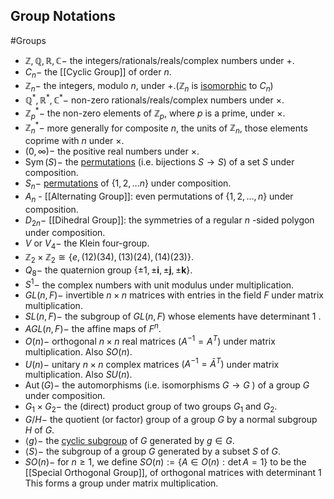 ## Group Notations
#Groups 
- $\mathbb{Z}, \mathbb{Q}, \mathbb{R}, \mathbb{C}-$ the integers/rationals/reals/complex numbers under $+$.
- $C_{n}-$ the [[Cyclic Group]] of order $n$.
- $\mathbb{Z}_{n}-$ the integers, modulo $n$, under $+.\left(\mathbb{Z}_{n}\right.$ is [isomorphic](Isomorphism.md) to $\left.C_{n}\right)$
- $\mathbb{Q}^{*}, \mathbb{R}^{*}, \mathbb{C}^{*}-$ non-zero rationals/reals/complex numbers under $\times$.
- $\mathbb{Z}_{p}^{*}-$ the non-zero elements of $\mathbb{Z}_{p}$, where $p$ is a prime, under $\times$.
- $\mathbb{Z}_{n}^{*}-$ more generally for composite $n$, the units of $\mathbb{Z}_{n}$, those elements coprime with $n$ under $\times$.
- $(0, \infty)-$ the positive real numbers under $\times$.
- $\operatorname{Sym}(S)-$ the [permutations](Permutation.md) (i.e. bijections $S \rightarrow S)$ of a set $S$ under composition.
- $S_{n}-$ [permutations](Permutation.md) of $\{1,2, \ldots n\}$ under composition.
- $A_{n}$ - [[Alternating Group]]: even permutations of $\{1,2, \ldots, n\}$ under composition.
- $D_{2 n}-$ [[Dihedral Group]]: the symmetries of a regular $n$ -sided polygon under composition.
- $V$ or $V_{4}-$ the Klein four-group.
- $\mathbb{Z}_{2} \times \mathbb{Z}_{2} \cong\{e,(12)(34),(13)(24),(14)(23)\}$.
- $Q_{8}-$ the quaternion group  $\{\pm 1, \pm \mathbf{i}, \pm \mathbf{j}, \pm \mathbf{k}\}$.
- $S^{1}-$ the complex numbers with unit modulus under multiplication.
- $G L(n, F)-$ invertible $n \times n$ matrices with entries in the field $F$ under matrix multiplication.
- $S L(n, F)-$ the subgroup of $G L(n, F)$ whose elements have determinant 1 .
- $A G L(n, F)-$ the affine maps of $F^{n}$.
- $O(n)-$ orthogonal $n \times n$ real matrices $\left(A^{-1}=A^{T}\right)$ under matrix multiplication. Also $S O(n)$.
- $U(n)-$ unitary $n \times n$ complex matrices $\left(A^{-1}=\bar{A}^{T}\right)$ under matrix multiplication. Also $S U(n)$.
- $\operatorname{Aut}(G)-$ the automorphisms (i.e. isomorphisms $G \rightarrow G$ ) of a group $G$ under composition.
- $G_{1} \times G_{2}-$ the (direct) product group of two groups $G_{1}$ and $G_{2}$.
- $G / H-$ the quotient (or factor) group of a group $G$ by a normal subgroup $H$ of $G$.
- $\langle g\rangle-$ the [cyclic subgroup](Generator.md) of $G$ generated by $g \in G$.
- $\langle S\rangle-$ the subgroup of a group $G$ generated by a subset $S$ of $G$.
- $S O(n)-$ for $n \geq 1$, we define $S O(n):=\{A \in O(n): \operatorname{det} A=1\}$ to be the [[Special Orthogonal Group]], of orthogonal matrices with determinant 1 This forms a group under matrix multiplication.